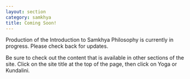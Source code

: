 ```yaml
---
layout: section
category: samkhya
title: Coming Soon!
---
```

Production of the Introduction to Samkhya Philosophy is currently in progress. Please check back for updates.

Be sure to check out the content that is available in other sections of the site. Click on the site title at the top of the page, then click on Yoga or Kundalini.


